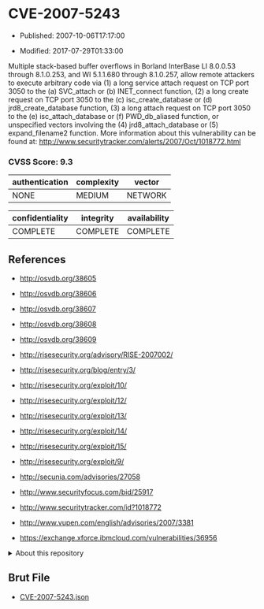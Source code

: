 # CVE-2007-5243

- Published: 2007-10-06T17:17:00

- Modified: 2017-07-29T01:33:00

Multiple stack-based buffer overflows in Borland InterBase LI 8.0.0.53 through 8.1.0.253, and WI 5.1.1.680 through 8.1.0.257, allow remote attackers to execute arbitrary code via (1) a long service attach request on TCP port 3050 to the (a) SVC_attach or (b) INET_connect function, (2) a long create request on TCP port 3050 to the (c) isc_create_database or (d) jrd8_create_database function, (3) a long attach request on TCP port 3050 to the (e) isc_attach_database or (f) PWD_db_aliased function, or unspecified vectors involving the (4) jrd8_attach_database or (5) expand_filename2 function. More information about this vulnerability can be found at: 
http://www.securitytracker.com/alerts/2007/Oct/1018772.html

### CVSS Score: **9.3**

| authentication | complexity | vector |
| --- | --- | --- |
| NONE | MEDIUM | NETWORK |

| confidentiality | integrity | availability |
| --- | --- | --- |
| COMPLETE | COMPLETE | COMPLETE |

## References

* http://osvdb.org/38605

* http://osvdb.org/38606

* http://osvdb.org/38607

* http://osvdb.org/38608

* http://osvdb.org/38609

* http://risesecurity.org/advisory/RISE-2007002/

* http://risesecurity.org/blog/entry/3/

* http://risesecurity.org/exploit/10/

* http://risesecurity.org/exploit/12/

* http://risesecurity.org/exploit/13/

* http://risesecurity.org/exploit/14/

* http://risesecurity.org/exploit/15/

* http://risesecurity.org/exploit/9/

* http://secunia.com/advisories/27058

* http://www.securityfocus.com/bid/25917

* http://www.securitytracker.com/id?1018772

* http://www.vupen.com/english/advisories/2007/3381

* https://exchange.xforce.ibmcloud.com/vulnerabilities/36956

<details>
<summary>About this repository</summary> 

  This repository is part of the project [Live Hack CVE](https://github.com/Live-Hack-CVE). Main website can be found [www.live-hack.org](https://www.live-hack.org) 
  
  Made by [Sn0wAlice](https://github.com/Sn0wAlice) for the people that care about security and need to have a feed of the latest CVEs. Hope you enjoy it, don't forget to star the repo and follow me on [Twitter](https://twitter.com/Sn0wAlice) and [Github](https://github.com/Sn0wAlice). And that is my [personnal website](https://www.alice-snow.me/)

  - [Home Page](https://github.com/Live-Hack-CVE)
  - [Framework](https://github.com/Live-Hack-CVE/cve-framework)
  - [CVE database](https://github.com/Live-Hack-CVE/full_database)
  - [Changelog](https://github.com/Live-Hack-CVE/Changelog)
</details>

## Brut File

* [CVE-2007-5243.json](https://raw.githubusercontent.com/Live-Hack-CVE/full_database/main/cves/2007/CVE-2007-5243.json)

